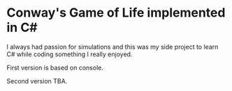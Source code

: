 # Conway's Game of Life implemented in C#

I always had passion for simulations and this was my side project to learn C# while coding something I really enjoyed.

First version is based on console.

Second version TBA.
